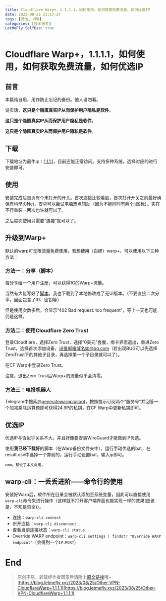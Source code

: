 ```yaml
---
title: Cloudflare Warp+，1.1.1.1，如何使用，如何获取免费流量，如何优选IP
date: 2023-08-25 21:17:27
tags: [其他, VPN]
categories: [技术思考]
LetMeFly_SelfUse: true
---
```


# Cloudflare Warp+，1.1.1.1，如何使用，如何获取免费流量，如何优选IP

## 前言

本篇纯自用，用作防止忘记的备份。他人请勿看。

说实话，**这只是个隐匿真实IP从而保护用户隐私是软件**。

**这只是个隐匿真实IP从而保护用户隐私是软件**。

**这只是个隐匿真实IP从而保护用户隐私是软件**。

## 下载

下载地址为最牛ip：[1.1.1.1](https://1.1.1.1/)，目前还能正常访问。支持多种系统，选择对应的进行安装即可。

## 使用

安装完成后首页有个未打开的开关。首次连接比较看脸，首次打开开关之前最好确保有科學のNet，安卓可以尝试电脑热点辅助（因为不能同时有两个```🔑```图标）。实在不行重装一两次也许就可以了。

之后每次使用只需要“连接”就可以了。

## 升级到Warp+

默认的warp可无限流量免费使用，若想<del>使用</del>（白嫖）warp+，可以使用以下三种方法：

### 方法一：分享（脚本）

每分享给一个用户注册，可以获得1G的Warp+流量。

当然有大佬写好了[脚本](https://huggingface.co/spaces/Aristore/Warp/tree/main)，我也下载到了本地修改成了无UI版本。（不要直接二次分享，里面包含了ID、密钥等）

但是使用次数多后，会显示“402 Bad request: too frequent”，等上一天也可能仍是这样。

### 方法二：使用Cloudflare Zero Trust

登录Cloudflare，选择Zero Trust，选择“0美元”套餐，绑卡界面退出，重进Zero Trust，选择首次添加设备，设置邮箱域名如@qq.com（若出现BUG可以先选择ZeroTrust下的其他子目录，再选择第一个子目录就可以了）。

在CF Warp中登录Zero Trust。

注意，退出Zero Trust后Warp+的流量似乎会清零。

### 方法三：电报机器人

Telegram中搜索[@generatewarpplusbot](https://t.me/generatewarpplusbot)，按照提示订阅两个“服务号”并回答一个加减乘除运算题即可获得24.9P的私钥，在CF Warp中更新私钥即可。

## 优选IP

优选IP与否似乎关系不大。并且好像要安装WireGuard才能做到IP优选。

使用**我已经下载好**的脚本（在Warp备份文件夹中），运行手动优选的bat，在result.csv中选择一个靠前的，运行手动设置bat，输入ip即可。

```
emm，都说了本文自用。
```

## warp-cli：一丢丢进阶——命令行的使用

安装好Warp后，软件所在目录会被默认添加至系统变量，因此可以直接使用```warp-cli```命令来进行操作（这样就不打开客户端界面也能实现一样的效果(应该是，不知是否全)）。

+ 连接：```warp-cli connect```
+ 断开连接：```warp-cli disconnect```
+ 查看当前连接状态：```warp-cli status```
+ Override WARP endpoint：```warp-cli settings | findstr "Override WARP endpoint"```（会得到一个```IP:PORT```）

# End

<script>alert('一个保护互联网隐私的软件<br />本文仅自用');</script>

> 原创不易，转载经作者同意后请附上[原文链接](https://blog.letmefly.xyz/2023/08/25/Other-VPN-CloudflareWarp+1.1.1.1)哦~
> [https://blog.letmefly.xyz/2023/08/25/Other-VPN-CloudflareWarp+1.1.1.1](https://blog.letmefly.xyz/2023/08/25/Other-VPN-CloudflareWarp+1.1.1.1)
